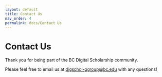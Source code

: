 ```yaml
---
layout: default
title: Contact Us
nav_order: 4
permalink: docs/Contact Us
---
```


# Contact Us

Thank you for being part of the BC Digital Scholarship community.

Please feel free to email us at [digschol-ggroup@bc.edu](mailto:digschol-ggroup@bc.edu) with any questions!

